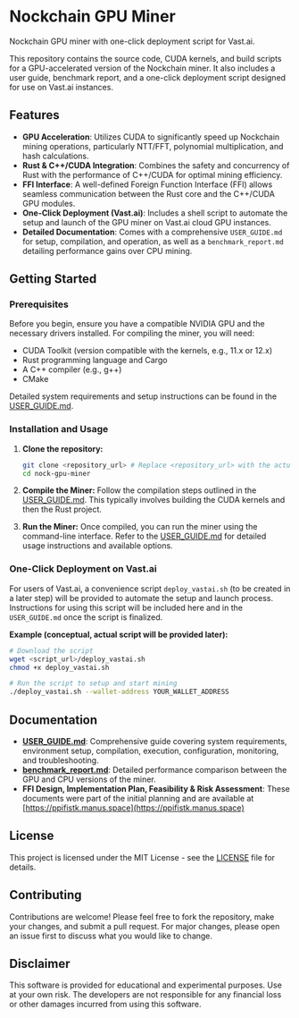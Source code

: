 # Nockchain GPU Miner

Nockchain GPU miner with one-click deployment script for Vast.ai.

This repository contains the source code, CUDA kernels, and build scripts for a GPU-accelerated version of the Nockchain miner. It also includes a user guide, benchmark report, and a one-click deployment script designed for use on Vast.ai instances.

## Features

*   **GPU Acceleration**: Utilizes CUDA to significantly speed up Nockchain mining operations, particularly NTT/FFT, polynomial multiplication, and hash calculations.
*   **Rust & C++/CUDA Integration**: Combines the safety and concurrency of Rust with the performance of C++/CUDA for optimal mining efficiency.
*   **FFI Interface**: A well-defined Foreign Function Interface (FFI) allows seamless communication between the Rust core and the C++/CUDA GPU modules.
*   **One-Click Deployment (Vast.ai)**: Includes a shell script to automate the setup and launch of the GPU miner on Vast.ai cloud GPU instances.
*   **Detailed Documentation**: Comes with a comprehensive `USER_GUIDE.md` for setup, compilation, and operation, as well as a `benchmark_report.md` detailing performance gains over CPU mining.

## Getting Started

### Prerequisites

Before you begin, ensure you have a compatible NVIDIA GPU and the necessary drivers installed. For compiling the miner, you will need:

*   CUDA Toolkit (version compatible with the kernels, e.g., 11.x or 12.x)
*   Rust programming language and Cargo
*   A C++ compiler (e.g., g++)
*   CMake

Detailed system requirements and setup instructions can be found in the [USER_GUIDE.md](USER_GUIDE.md).

### Installation and Usage

1.  **Clone the repository:**
    ```bash
    git clone <repository_url> # Replace <repository_url> with the actual URL of this repository
    cd nock-gpu-miner
    ```

2.  **Compile the Miner:**
    Follow the compilation steps outlined in the [USER_GUIDE.md](USER_GUIDE.md). This typically involves building the CUDA kernels and then the Rust project.

3.  **Run the Miner:**
    Once compiled, you can run the miner using the command-line interface. Refer to the [USER_GUIDE.md](USER_GUIDE.md) for detailed usage instructions and available options.

### One-Click Deployment on Vast.ai

For users of Vast.ai, a convenience script `deploy_vastai.sh` (to be created in a later step) will be provided to automate the setup and launch process. Instructions for using this script will be included here and in the `USER_GUIDE.md` once the script is finalized.

**Example (conceptual, actual script will be provided later):**
```bash
# Download the script
wget <script_url>/deploy_vastai.sh
chmod +x deploy_vastai.sh

# Run the script to setup and start mining
./deploy_vastai.sh --wallet-address YOUR_WALLET_ADDRESS
```

## Documentation

*   **[USER_GUIDE.md](USER_GUIDE.md)**: Comprehensive guide covering system requirements, environment setup, compilation, execution, configuration, monitoring, and troubleshooting.
*   **[benchmark_report.md](benchmark_report.md)**: Detailed performance comparison between the GPU and CPU versions of the miner.
*   **FFI Design, Implementation Plan, Feasibility & Risk Assessment**: These documents were part of the initial planning and are available at [https://ppifistk.manus.space](https://ppifistk.manus.space)

## License

This project is licensed under the MIT License - see the [LICENSE](LICENSE) file for details.

## Contributing

Contributions are welcome! Please feel free to fork the repository, make your changes, and submit a pull request. For major changes, please open an issue first to discuss what you would like to change.

## Disclaimer

This software is provided for educational and experimental purposes. Use at your own risk. The developers are not responsible for any financial loss or other damages incurred from using this software.
